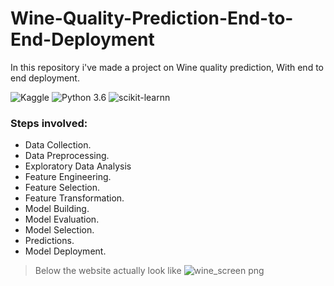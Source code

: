 # Wine-Quality-Prediction-End-to-End-Deployment
In this repository i've made a project on Wine quality prediction, With end to end deployment.

![Kaggle](https://img.shields.io/badge/Dataset-Kaggle-blue.svg) ![Python 3.6](https://img.shields.io/badge/Python-3.6-brightgreen.svg) ![scikit-learnn](https://img.shields.io/badge/Library-Scikit_Learn-orange.svg)

### Steps involved:
* Data Collection.
* Data Preprocessing.
* Exploratory Data Analysis
* Feature Engineering.
* Feature Selection.
* Feature Transformation.
* Model Building.
* Model Evaluation.
* Model Selection.
* Predictions.
* Model Deployment.


> Below the website actually look like
![wine_screen png](https://user-images.githubusercontent.com/64009514/102008781-180fbb80-3d59-11eb-9b04-74d3403f10b9.jpg)
